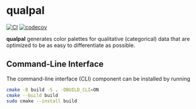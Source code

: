 # qualpal

[![CI](https://github.com/jolars/qualpal/actions/workflows/ci.yaml/badge.svg)](https://github.com/jolars/qualpal/actions/workflows/ci.yaml)
[![codecov](https://codecov.io/gh/jolars/qualpal/graph/badge.svg?token=p5JTFa9BUz)](https://codecov.io/gh/jolars/qualpal)

**qualpal** generates color palettes for qualitative (categorical) data that are optimized to be as easy to differentiate as possible.

## Command-Line Interface

The command-line interface (CLI) component can be installed by running

```bash
cmake -B build -S . -DBUILD_CLI=ON
cmake --build build
sudo cmake --install build
```
